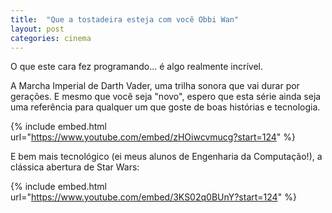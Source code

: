 ```yaml
---
title:  "Que a tostadeira esteja com você Obbi Wan"
layout: post
categories: cinema 
---
```


O que este cara fez programando... é algo realmente incrível. 


A Marcha Imperial de Darth Vader, uma trilha sonora que vai durar por gerações. E mesmo que você seja "novo", espero que esta série ainda seja uma referência para qualquer um que goste de boas histórias e tecnologia.  


{% include embed.html url="https://www.youtube.com/embed/zHOiwcvmucg?start=124" %}

E bem mais tecnológico (ei meus alunos de Engenharia da Computação!), a clássica abertura de Star Wars: 

{% include embed.html url="https://www.youtube.com/embed/3KS02q0BUnY?start=124" %}

